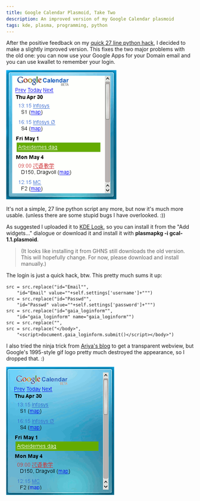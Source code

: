 ```yaml
---
title: Google Calendar Plasmoid, Take Two
description: An improved version of my Google Calendar plasmoid
tags: kde, plasma, programming, python
---
```


After the positive feedback on my [quick 27 line python hack](http://hamberg.no/erlend/2009/05/05/google-calendar-plasmoid/), I decided to make a slightly improved version. This fixes the two major problems with the old one: you can now use your Google Apps for your Domain email and you can use kwallet to remember your login.

![](/images/gcal2.png)

It's not a simple, 27 line python script any more, but now it's much more usable. (unless there are some stupid bugs I have overlooked. :))

As suggested I uploaded it to [KDE
Look](http://www.kde-look.org/content/show.php?content=104182), so you can
install it from the "Add widgets..." dialogue or download it and install it with
**plasmapkg -i gcal-1.1.plasmoid**.

> (It looks like installing it from GHNS still downloads the old version. This
> will hopefully change. For now, please download and install manually.)

The login is just a quick hack, btw. This pretty much sums it up:

~~~{.pythong}
src = src.replace("id="Email"",
    "id="Email" value=""+self.settings['username']+""")
src = src.replace("id="Passwd"",
    "id="Passwd" value=""+self.settings['password']+""")
src = src.replace("id="gaia_loginform"",
    "id="gaia_loginform" name="gaia_loginform"")
src = src.replace("",
src = src.replace("</body>",
    "<script>document.gaia_loginform.submit()</script></body>")
~~~

I also tried the ninja trick from [Ariya's
blog](http://ariya.blogspot.com/2009/04/transparent-qwebview-and-qwebpage.html)
to get a transparent webview, but Google's 1995-style gif logo pretty much
destroyed the appearance, so I dropped that. :)

![](/images/gcal2_transparent.png)

